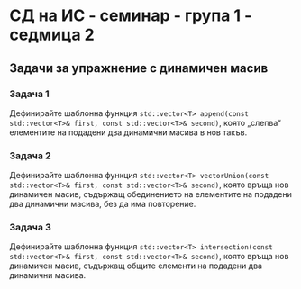 # СД на ИС - семинар - група 1 - седмица 2

## Задачи за упражнение с динамичен масив

### Задача 1

Дефинирайте шаблонна функция `std::vector<T> append(const std::vector<T>& first, const std::vector<T>& second)`, която „слепва“ елементите на подадени два динамични масива в нов такъв.

### Задача 2

Дефинирайте шаблонна функция `std::vector<T> vectorUnion(const std::vector<T>& first, const std::vector<T>& second)`, която връща нов динамичен масив, съдържащ обединението на елементите на подадени два динамични масива, без да има повторение.

### Задача 3

Дефинирайте шаблонна функция `std::vector<T> intersection(const std::vector<T>& first, const std::vector<T>& second)`, която връща нов динамичен масив, съдържащ общите елементи на подадени два динамични масива.

